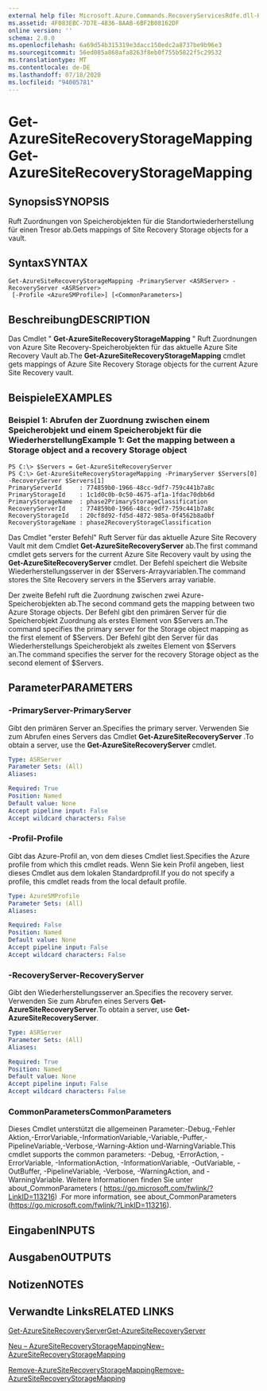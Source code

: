```yaml
---
external help file: Microsoft.Azure.Commands.RecoveryServicesRdfe.dll-Help.xml
ms.assetid: 4F083EBC-7D7E-4836-8AAB-6BF2B08162DF
online version: ''
schema: 2.0.0
ms.openlocfilehash: 6a69d54b315319e3dacc150edc2a8737be9b96e3
ms.sourcegitcommit: 56ed085a868afa8263f8eb0f755b5822f5c29532
ms.translationtype: MT
ms.contentlocale: de-DE
ms.lasthandoff: 07/18/2020
ms.locfileid: "94005781"
---
```

# <span data-ttu-id="49597-101">Get-AzureSiteRecoveryStorageMapping</span><span class="sxs-lookup"><span data-stu-id="49597-101">Get-AzureSiteRecoveryStorageMapping</span></span>

## <span data-ttu-id="49597-102">Synopsis</span><span class="sxs-lookup"><span data-stu-id="49597-102">SYNOPSIS</span></span>
<span data-ttu-id="49597-103">Ruft Zuordnungen von Speicherobjekten für die Standortwiederherstellung für einen Tresor ab.</span><span class="sxs-lookup"><span data-stu-id="49597-103">Gets mappings of Site Recovery Storage objects for a vault.</span></span>

## <span data-ttu-id="49597-104">Syntax</span><span class="sxs-lookup"><span data-stu-id="49597-104">SYNTAX</span></span>

```
Get-AzureSiteRecoveryStorageMapping -PrimaryServer <ASRServer> -RecoveryServer <ASRServer>
 [-Profile <AzureSMProfile>] [<CommonParameters>]
```

## <span data-ttu-id="49597-105">Beschreibung</span><span class="sxs-lookup"><span data-stu-id="49597-105">DESCRIPTION</span></span>
<span data-ttu-id="49597-106">Das Cmdlet " **Get-AzureSiteRecoveryStorageMapping** " Ruft Zuordnungen von Azure Site Recovery-Speicherobjekten für das aktuelle Azure Site Recovery Vault ab.</span><span class="sxs-lookup"><span data-stu-id="49597-106">The **Get-AzureSiteRecoveryStorageMapping** cmdlet gets mappings of Azure Site Recovery Storage objects for the current Azure Site Recovery vault.</span></span>

## <span data-ttu-id="49597-107">Beispiele</span><span class="sxs-lookup"><span data-stu-id="49597-107">EXAMPLES</span></span>

### <span data-ttu-id="49597-108">Beispiel 1: Abrufen der Zuordnung zwischen einem Speicherobjekt und einem Speicherobjekt für die Wiederherstellung</span><span class="sxs-lookup"><span data-stu-id="49597-108">Example 1: Get the mapping between a Storage object and a recovery Storage object</span></span>
```
PS C:\> $Servers = Get-AzureSiteRecoveryServer
PS C:\> Get-AzureSiteRecoveryStorageMapping -PrimaryServer $Servers[0] -RecoveryServer $Servers[1]
PrimaryServerId     : 774859b0-1966-48cc-9df7-759c441b7a8c
PrimaryStorageId    : 1c1d0c0b-0c50-4675-af1a-1fdac70dbb6d
PrimaryStorageName  : phase2PrimaryStorageClassification
RecoveryServerId    : 774859b0-1966-48cc-9df7-759c441b7a8c
RecoveryStorageId   : 20cf8d92-fd5d-4872-985a-0f4562b8a0bf
RecoveryStorageName : phase2RecoveryStorageClassification
```

<span data-ttu-id="49597-109">Das Cmdlet "erster Befehl" Ruft Server für das aktuelle Azure Site Recovery Vault mit dem Cmdlet **Get-AzureSiteRecoveryServer** ab.</span><span class="sxs-lookup"><span data-stu-id="49597-109">The first command cmdlet gets servers for the current Azure Site Recovery vault by using the **Get-AzureSiteRecoveryServer** cmdlet.</span></span>
<span data-ttu-id="49597-110">Der Befehl speichert die Website Wiederherstellungsserver in der $Servers-Arrayvariablen.</span><span class="sxs-lookup"><span data-stu-id="49597-110">The command stores the Site Recovery servers in the $Servers array variable.</span></span>

<span data-ttu-id="49597-111">Der zweite Befehl ruft die Zuordnung zwischen zwei Azure-Speicherobjekten ab.</span><span class="sxs-lookup"><span data-stu-id="49597-111">The second command gets the mapping between two Azure Storage objects.</span></span>
<span data-ttu-id="49597-112">Der Befehl gibt den primären Server für die Speicherobjekt Zuordnung als erstes Element von $Servers an.</span><span class="sxs-lookup"><span data-stu-id="49597-112">The command specifies the primary server for the Storage object mapping as the first element of $Servers.</span></span>
<span data-ttu-id="49597-113">Der Befehl gibt den Server für das Wiederherstellungs Speicherobjekt als zweites Element von $Servers an.</span><span class="sxs-lookup"><span data-stu-id="49597-113">The command specifies the server for the recovery Storage object as the second element of $Servers.</span></span>

## <span data-ttu-id="49597-114">Parameter</span><span class="sxs-lookup"><span data-stu-id="49597-114">PARAMETERS</span></span>

### <span data-ttu-id="49597-115">-PrimaryServer</span><span class="sxs-lookup"><span data-stu-id="49597-115">-PrimaryServer</span></span>
<span data-ttu-id="49597-116">Gibt den primären Server an.</span><span class="sxs-lookup"><span data-stu-id="49597-116">Specifies the primary server.</span></span>
<span data-ttu-id="49597-117">Verwenden Sie zum Abrufen eines Servers das Cmdlet **Get-AzureSiteRecoveryServer** .</span><span class="sxs-lookup"><span data-stu-id="49597-117">To obtain a server, use the **Get-AzureSiteRecoveryServer** cmdlet.</span></span>

```yaml
Type: ASRServer
Parameter Sets: (All)
Aliases: 

Required: True
Position: Named
Default value: None
Accept pipeline input: False
Accept wildcard characters: False
```

### <span data-ttu-id="49597-118">-Profil</span><span class="sxs-lookup"><span data-stu-id="49597-118">-Profile</span></span>
<span data-ttu-id="49597-119">Gibt das Azure-Profil an, von dem dieses Cmdlet liest.</span><span class="sxs-lookup"><span data-stu-id="49597-119">Specifies the Azure profile from which this cmdlet reads.</span></span>
<span data-ttu-id="49597-120">Wenn Sie kein Profil angeben, liest dieses Cmdlet aus dem lokalen Standardprofil.</span><span class="sxs-lookup"><span data-stu-id="49597-120">If you do not specify a profile, this cmdlet reads from the local default profile.</span></span>

```yaml
Type: AzureSMProfile
Parameter Sets: (All)
Aliases: 

Required: False
Position: Named
Default value: None
Accept pipeline input: False
Accept wildcard characters: False
```

### <span data-ttu-id="49597-121">-RecoveryServer</span><span class="sxs-lookup"><span data-stu-id="49597-121">-RecoveryServer</span></span>
<span data-ttu-id="49597-122">Gibt den Wiederherstellungsserver an.</span><span class="sxs-lookup"><span data-stu-id="49597-122">Specifies the recovery server.</span></span>
<span data-ttu-id="49597-123">Verwenden Sie zum Abrufen eines Servers **Get-AzureSiteRecoveryServer**.</span><span class="sxs-lookup"><span data-stu-id="49597-123">To obtain a server, use **Get-AzureSiteRecoveryServer**.</span></span>

```yaml
Type: ASRServer
Parameter Sets: (All)
Aliases: 

Required: True
Position: Named
Default value: None
Accept pipeline input: False
Accept wildcard characters: False
```

### <span data-ttu-id="49597-124">CommonParameters</span><span class="sxs-lookup"><span data-stu-id="49597-124">CommonParameters</span></span>
<span data-ttu-id="49597-125">Dieses Cmdlet unterstützt die allgemeinen Parameter:-Debug,-Fehler Aktion,-ErrorVariable,-InformationVariable,-Variable,-Puffer,-PipelineVariable,-Verbose,-Warning-Aktion und-WarningVariable.</span><span class="sxs-lookup"><span data-stu-id="49597-125">This cmdlet supports the common parameters: -Debug, -ErrorAction, -ErrorVariable, -InformationAction, -InformationVariable, -OutVariable, -OutBuffer, -PipelineVariable, -Verbose, -WarningAction, and -WarningVariable.</span></span> <span data-ttu-id="49597-126">Weitere Informationen finden Sie unter about_CommonParameters ( https://go.microsoft.com/fwlink/?LinkID=113216) .</span><span class="sxs-lookup"><span data-stu-id="49597-126">For more information, see about_CommonParameters (https://go.microsoft.com/fwlink/?LinkID=113216).</span></span>

## <span data-ttu-id="49597-127">Eingaben</span><span class="sxs-lookup"><span data-stu-id="49597-127">INPUTS</span></span>

## <span data-ttu-id="49597-128">Ausgaben</span><span class="sxs-lookup"><span data-stu-id="49597-128">OUTPUTS</span></span>

## <span data-ttu-id="49597-129">Notizen</span><span class="sxs-lookup"><span data-stu-id="49597-129">NOTES</span></span>

## <span data-ttu-id="49597-130">Verwandte Links</span><span class="sxs-lookup"><span data-stu-id="49597-130">RELATED LINKS</span></span>

[<span data-ttu-id="49597-131">Get-AzureSiteRecoveryServer</span><span class="sxs-lookup"><span data-stu-id="49597-131">Get-AzureSiteRecoveryServer</span></span>](./Get-AzureSiteRecoveryServer.md)

[<span data-ttu-id="49597-132">Neu – AzureSiteRecoveryStorageMapping</span><span class="sxs-lookup"><span data-stu-id="49597-132">New-AzureSiteRecoveryStorageMapping</span></span>](./New-AzureSiteRecoveryStorageMapping.md)

[<span data-ttu-id="49597-133">Remove-AzureSiteRecoveryStorageMapping</span><span class="sxs-lookup"><span data-stu-id="49597-133">Remove-AzureSiteRecoveryStorageMapping</span></span>](./Remove-AzureSiteRecoveryStorageMapping.md)


